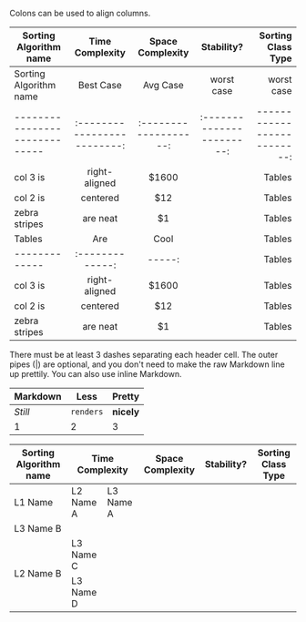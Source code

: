 Colons can be used to align columns.

| Sorting Algorithm name        | Time Complexity           | Space Complexity    |    Stability?           | Sorting Class Type        |
| ----------------------------- |:-------------------------:|:-------------------:|:-----------------------:|--------------------------:|
| Sorting Algorithm name        | Best Case | Avg Case | worst case | worst case  |
| ----------------------------- |:-------------------------:|:-------------------:|:-----------------------:|--------------------------:|
| col 3 is      | right-aligned | $1600 |               | Tables        | Are           | Cool  |
| col 2 is      | centered      |   $12 |               | Tables        | Are           | Cool  |
| zebra stripes | are neat      |    $1 |               | Tables        | Are           | Cool  |
| Tables        | Are           | Cool  |               | Tables        | Are           | Cool  |
| ------------- |:-------------:| -----:|               | Tables        | Are           | Cool  |
| col 3 is      | right-aligned | $1600 |               | Tables        | Are           | Cool  |
| col 2 is      | centered      |   $12 |               | Tables        | Are           | Cool  |
| zebra stripes | are neat      |    $1 |               | Tables        | Are           | Cool  |
There must be at least 3 dashes separating each header cell.
The outer pipes (|) are optional, and you don't need to make the 
raw Markdown line up prettily. You can also use inline Markdown.

Markdown | Less | Pretty
--- | --- | ---
*Still* | `renders` | **nicely**
1 | 2 | 3


<table>
    <thead>
        <tr>
            <th rowspan=2>Sorting Algorithm name  </th>
            <th colspan=3>Time Complexity</th>
            <th>Space Complexity</th>
            <th rowspan=2>Stability?</th>
            <th rowspan=42>Sorting Class Type</th>
        </tr>
    </thead>
    <tbody>
        <tr>
            <td>L1 Name</td>
            <td>L2 Name A</td>
            <td>L3 Name A</td>
        </tr>
        <tr>
            <td>L3 Name B</td>
        </tr>
        <tr>
            <td rowspan=2>L2 Name B</td>
            <td>L3 Name C</td>
        </tr>
        <tr>
            <td>L3 Name D</td>
        </tr>
    </tbody>
</table>